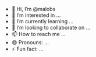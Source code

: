 - 👋 Hi, I’m @malobs
- 👀 I’m interested in ...
- 🌱 I’m currently learning ...
- 💞️ I’m looking to collaborate on ...
- 📫 How to reach me ...
- 😄 Pronouns: ...
- ⚡ Fun fact: ...

<!---
malobs/malobs is a ✨ special ✨ repository because its `README.md` (this file) appears on your GitHub profile.
You can click the Preview link to take a look at your changes.
--->
